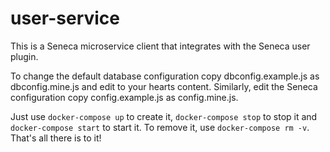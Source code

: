 # user-service

This is a Seneca microservice client that integrates with the Seneca user plugin.  

To change the default database configuration copy dbconfig.example.js as dbconfig.mine.js and edit to your hearts content.  Similarly, edit the Seneca configuration copy config.example.js as config.mine.js.

Just use `docker-compose up` to create it, `docker-compose stop` to stop it and `docker-compose start` to start it.  To remove it, use `docker-compose rm -v`.  That's all there is to it!